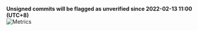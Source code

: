**Unsigned commits will be flagged as unverified since 2022-02-13 11:00 (UTC+8)**  
![Metrics](https://metrics.lecoq.io/netrvin?template=terminal&base.community=0&base.metadata=0&config.timezone=Asia%2FShanghai)  
